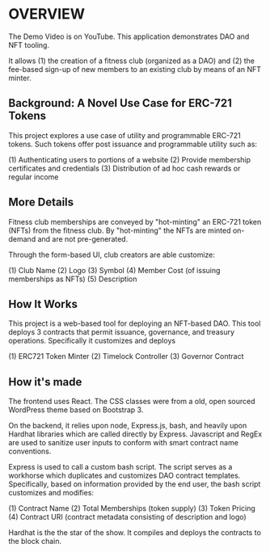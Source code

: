 # OVERVIEW

The Demo Video is on YouTube.  This application demonstrates DAO and NFT tooling.

It allows (1) the creation of a fitness club (organized as a DAO) and (2) the fee-based sign-up of new members to an existing club by means of an NFT minter.

## Background: A Novel Use Case for ERC-721 Tokens 

This project explores a use case of utility and programmable ERC-721 tokens. Such tokens offer post issuance and programmable utility such as:

   (1) Authenticating users to portions of a website
   (2) Provide membership certificates and credentials 
   (3) Distribution of ad hoc cash rewards or regular income

## More Details

Fitness club  memberships are conveyed by "hot-minting" an ERC-721 token (NFTs) from the fitness club. By "hot-minting" the NFTs are minted on-demand and are not pre-generated. 

Through the form-based UI, club creators are able customize:

(1) Club Name
(2) Logo
(3) Symbol
(4) Member Cost (of issuing memberships as NFTs)
(5) Description


## How It Works

This project is a web-based tool for deploying an NFT-based DAO. This tool deploys 3  contracts that permit issuance, governance, and treasury operations. Specifically it customizes and deploys

(1) ERC721 Token Minter
(2) Timelock Controller
(3) Governor Contract

## How it's made
The frontend uses React. The CSS classes were from a old, open sourced WordPress theme based on Bootstrap 3.

On the backend, it relies upon node, Express.js, bash, and heavily upon Hardhat libraries which are called directly by Express.  Javascript and RegEx are used to sanitize user inputs to conform with smart contract name conventions.

Express is used to  call a custom bash script. The script serves as a workhorse which duplicates and customizes DAO contract templates. Specifically,  based on information provided by the end user, the bash script customizes and modifies:

(1) Contract Name 
(2) Total Memberships (token supply) 
(3) Token Pricing
(4) Contract URI (contract metadata consisting of description and logo)

Hardhat is the the star of the show. It compiles and deploys the contracts to the block chain.